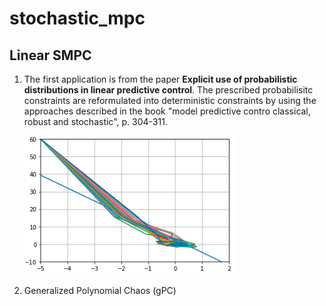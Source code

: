 # stochastic_mpc

## Linear SMPC

1. The first application is from the paper **Explicit use of probabilistic distributions in linear predictive control**. The prescribed probabilisitc constraints are reformulated into deterministic constraints by using the approaches described in the book "model predictive contro classical, robust and stochastic", p. 304-311.

   ![](./fig/linear_SMPC.png)

2. Generalized Polynomial Chaos (gPC)
